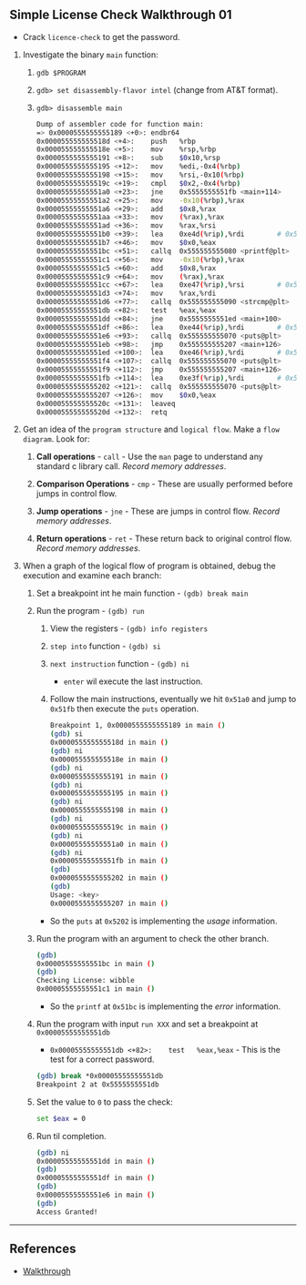 ## Simple License Check Walkthrough 01

* Crack `licence-check` to get the password.

1. Investigate the binary `main` function:

    1. `gdb $PROGRAM`

    2. `gdb> set disassembly-flavor intel` (change from AT&T format).

    3. `gdb> disassemble main`

        ```bash
        Dump of assembler code for function main:
        => 0x0000555555555189 <+0>:	endbr64 
        0x000055555555518d <+4>:	push   %rbp
        0x000055555555518e <+5>:	mov    %rsp,%rbp
        0x0000555555555191 <+8>:	sub    $0x10,%rsp
        0x0000555555555195 <+12>:	mov    %edi,-0x4(%rbp)
        0x0000555555555198 <+15>:	mov    %rsi,-0x10(%rbp)
        0x000055555555519c <+19>:	cmpl   $0x2,-0x4(%rbp)
        0x00005555555551a0 <+23>:	jne    0x5555555551fb <main+114>
        0x00005555555551a2 <+25>:	mov    -0x10(%rbp),%rax
        0x00005555555551a6 <+29>:	add    $0x8,%rax
        0x00005555555551aa <+33>:	mov    (%rax),%rax
        0x00005555555551ad <+36>:	mov    %rax,%rsi
        0x00005555555551b0 <+39>:	lea    0xe4d(%rip),%rdi        # 0x555555556004
        0x00005555555551b7 <+46>:	mov    $0x0,%eax
        0x00005555555551bc <+51>:	callq  0x555555555080 <printf@plt>
        0x00005555555551c1 <+56>:	mov    -0x10(%rbp),%rax
        0x00005555555551c5 <+60>:	add    $0x8,%rax
        0x00005555555551c9 <+64>:	mov    (%rax),%rax
        0x00005555555551cc <+67>:	lea    0xe47(%rip),%rsi        # 0x55555555601a
        0x00005555555551d3 <+74>:	mov    %rax,%rdi
        0x00005555555551d6 <+77>:	callq  0x555555555090 <strcmp@plt>
        0x00005555555551db <+82>:	test   %eax,%eax
        0x00005555555551dd <+84>:	jne    0x5555555551ed <main+100>
        0x00005555555551df <+86>:	lea    0xe44(%rip),%rdi        # 0x55555555602a
        0x00005555555551e6 <+93>:	callq  0x555555555070 <puts@plt>
        0x00005555555551eb <+98>:	jmp    0x555555555207 <main+126>
        0x00005555555551ed <+100>:	lea    0xe46(%rip),%rdi        # 0x55555555603a
        0x00005555555551f4 <+107>:	callq  0x555555555070 <puts@plt>
        0x00005555555551f9 <+112>:	jmp    0x555555555207 <main+126>
        0x00005555555551fb <+114>:	lea    0xe3f(%rip),%rdi        # 0x555555556041
        0x0000555555555202 <+121>:	callq  0x555555555070 <puts@plt>
        0x0000555555555207 <+126>:	mov    $0x0,%eax
        0x000055555555520c <+131>:	leaveq 
        0x000055555555520d <+132>:	retq 
        ```

3. Get an idea of the `program structure` and `logical flow`. Make a `flow diagram`. Look for:

    1. __Call operations__ - `call` - Use the `man` page to understand any standard c library call. _Record memory addresses_.

    2. __Comparison Operations__ - `cmp` - These are usually performed before jumps in control flow.

    3. __Jump operations__ - `jne` - These are jumps in control flow. _Record memory addresses_.

    4. __Return operations__ - `ret` - These return back to original control flow.  _Record memory addresses_.

4. When a graph of the logical flow of program is obtained, debug the execution and examine each branch:

    1. Set a breakpoint int he main function - `(gdb) break main`

    2. Run the program - `(gdb) run`

        1. View the registers - `(gdb) info registers`

        2. `step into` function - `(gdb) si`

        3. `next instruction` function - `(gdb) ni`

            * `enter` wil execute the last instruction.
        
        4. Follow the main instructions, eventually we hit `0x51a0` and jump to `0x51fb` then execute the `puts` operation.

            ```bash
            Breakpoint 1, 0x0000555555555189 in main ()
            (gdb) si
            0x000055555555518d in main ()
            (gdb) ni
            0x000055555555518e in main ()
            (gdb) ni
            0x0000555555555191 in main ()
            (gdb) ni
            0x0000555555555195 in main ()
            (gdb) ni
            0x0000555555555198 in main ()
            (gdb) ni
            0x000055555555519c in main ()
            (gdb) ni
            0x00005555555551a0 in main ()
            (gdb) ni
            0x00005555555551fb in main ()
            (gdb) 
            0x0000555555555202 in main ()
            (gdb) 
            Usage: <key>
            0x0000555555555207 in main ()
            ```
        * So the `puts` at `0x5202` is implementing the _usage_ information.

    3. Run the program with an argument to check the other branch.

        ```bash
        (gdb) 
        0x00005555555551bc in main ()
        (gdb) 
        Checking License: wibble
        0x00005555555551c1 in main ()
        ```

        * So the `printf` at `0x51bc` is implementing the _error_ information.
    
    4. Run the program with input `run XXX` and set a breakpoint at `0x00005555555551db`

        * `0x00005555555551db <+82>:	test   %eax,%eax` - This is the test for a correct password.

        ```bash
        (gdb) break *0x00005555555551db
        Breakpoint 2 at 0x5555555551db
        ```
    
    5. Set the value to `0` to pass the check:

        ```bash
        set $eax = 0
        ```

    6. Run til completion.

        ```bash
        (gdb) ni
        0x00005555555551dd in main ()
        (gdb) 
        0x00005555555551df in main ()
        (gdb) 
        0x00005555555551e6 in main ()
        (gdb) 
        Access Granted!
        ```

---

## References

* [Walkthrough](https://www.youtube.com/watch?v=VroEiMOJPm8&list=PLhixgUqwRTjxglIswKp9mpkfPNfHkzyeN&index=7&t=0s)